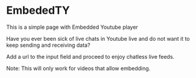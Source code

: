# EmbededTY
 This is a simple page with Embedded Youtube player

 Have you ever been sick of live chats in Youtube live and do not want it to keep sending and receiving data?
 
 Add a url to the input field and proceed to enjoy chatless live feeds.
 
 Note:
 This will only work for videos that allow embedding.
